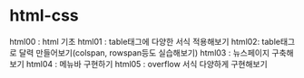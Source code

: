 # html-css
html00 :  html 기초 
html01 : table태그에 다양한 서식 적용해보기
html02:  table태그로 달력 만들어보기(colspan, rowspan등도 실습해보기)
html03 : 뉴스페이지 구축해보기 
html04 : 메뉴바 구현하기
html05 : overflow 서식 다양하게 구현해보기
